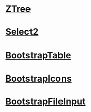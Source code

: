 # [ZTree](https://superabp.com/modules/ztree)

# [Select2](https://superabp.com/modules/select2)

# [BootstrapTable](https://superabp.com/modules/bootstrap-table)

# [BootstrapIcons](https://superabp.com/modules/bootstrap-icons)

# [BootstrapFileInput](https://superabp.com/modules/bootstrap-file-input)
